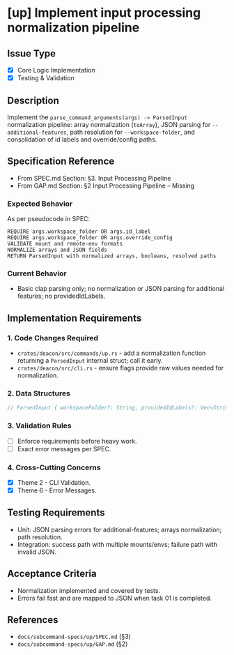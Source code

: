 # [up] Implement input processing normalization pipeline

<!-- Suggested labels: subcommand: up, type: enhancement, priority: high, scope: small -->

## Issue Type
- [x] Core Logic Implementation
- [x] Testing & Validation

## Description
Implement the `parse_command_arguments(args) -> ParsedInput` normalization pipeline: array normalization (`toArray`), JSON parsing for `--additional-features`, path resolution for `--workspace-folder`, and consolidation of id labels and override/config paths.

## Specification Reference
- From SPEC.md Section: §3. Input Processing Pipeline
- From GAP.md Section: §2 Input Processing Pipeline – Missing

### Expected Behavior
As per pseudocode in SPEC:
```pseudocode
REQUIRE args.workspace_folder OR args.id_label
REQUIRE args.workspace_folder OR args.override_config
VALIDATE mount and remote-env formats
NORMALIZE arrays and JSON fields
RETURN ParsedInput with normalized arrays, booleans, resolved paths
```

### Current Behavior
- Basic clap parsing only; no normalization or JSON parsing for additional features; no providedIdLabels.

## Implementation Requirements

### 1. Code Changes Required
- `crates/deacon/src/commands/up.rs` - add a normalization function returning a `ParsedInput` internal struct; call it early.
- `crates/deacon/src/cli.rs` - ensure flags provide raw values needed for normalization.

### 2. Data Structures
```rust
// ParsedInput { workspaceFolder?: String, providedIdLabels?: Vec<String>, addRemoteEnvs: Vec<String>, addCacheFroms: Vec<String>, additionalFeatures: Map<...>, overrideConfigFile?: URI, configFile?: URI }
```

### 3. Validation Rules
- [ ] Enforce requirements before heavy work.
- [ ] Exact error messages per SPEC.

### 4. Cross-Cutting Concerns
- [x] Theme 2 - CLI Validation.
- [x] Theme 6 - Error Messages.

## Testing Requirements
- Unit: JSON parsing errors for additional-features; arrays normalization; path resolution.
- Integration: success path with multiple mounts/envs; failure path with invalid JSON.

## Acceptance Criteria
- Normalization implemented and covered by tests.
- Errors fail fast and are mapped to JSON when task 01 is completed.

## References
- `docs/subcommand-specs/up/SPEC.md` (§3)
- `docs/subcommand-specs/up/GAP.md` (§2)
